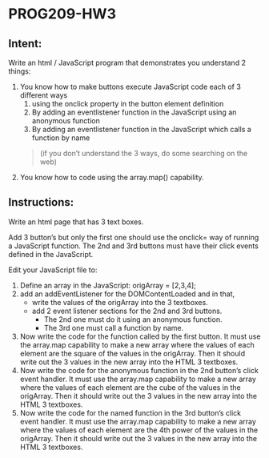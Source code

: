 # PROG209-HW3

## Intent:

Write an html / JavaScript program that demonstrates you understand 2 things:
1. You know how to make buttons execute JavaScript code each of 3 different ways
    1. using the onclick property in the button element definition
    2. By adding an eventlistener function in the JavaScript using an anonymous function
    3. By adding an eventlistener function in the JavaScript which calls a function by name
    > (if you don’t understand the 3 ways, do some searching on the web)
2. You know how to code using the array.map() capability.

## Instructions:

Write an html page that has 3 text boxes.

Add 3 button’s but only the first one should use the onclick= way of running a JavaScript function. The 2nd and 3rd buttons must have their click events defined in the JavaScript.

Edit your JavaScript file to:
1. Define an array in the JavaScript: origArray = [2,3,4];
2. add an addEventListener for the DOMContentLoaded and in that,
    - write the values of the origArray into the 3 textboxes.
    - add 2 event listener sections for the 2nd and 3rd buttons.
        - The 2nd one must do it using an anonymous function.
        - The 3rd one must call a function by name.
3. Now write the code for the function called by the first button. It must use the array.map capability to make a new array where the values of each element are the square of the values in the origArray. Then it should write out the 3 values in the new array into the HTML 3 textboxes.
4. Now write the code for the anonymous function in the 2nd button’s click event handler. It must use the array.map capability to make a new array where the values of each element are the cube of the values in the origArray. Then it should write out the 3 values in the new array into the HTML 3 textboxes.
5. Now write the code for the named function in the 3rd button’s click event handler. It must use the array.map capability to make a new array where the values of each element are the 4th power of the values in the origArray. Then it should write out the 3 values in the new array into the HTML 3 textboxes.
